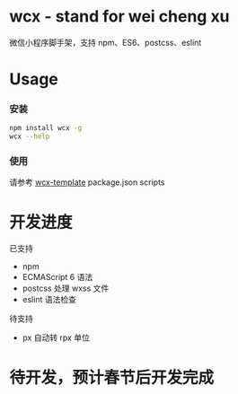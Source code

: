 # wcx - stand for wei cheng xu
微信小程序脚手架，支持 npm、ES6、postcss、eslint

# Usage

### 安装

```bash
npm install wcx -g
wcx --help
```

### 使用

请参考 [wcx-template](https://github.com/dnxbf321/wcx-template#readme) package.json scripts

# 开发进度

已支持
- npm
- ECMAScript 6 语法
- postcss 处理 wxss 文件
- eslint 语法检查

待支持
- px 自动转 rpx 单位

# 待开发，预计春节后开发完成

